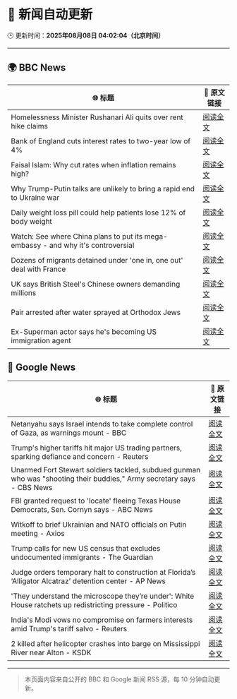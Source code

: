 # 🧠 新闻自动更新

🕒 更新时间：**2025年08月08日 04:02:04（北京时间）**

---

## 🌍 BBC News

| 🌐 标题 | 🔗 原文链接 |
|--------|-------------|
| Homelessness Minister Rushanari Ali quits over rent hike claims | [阅读全文](https://www.bbc.com/news/articles/clyd3l2x2n8o?at_medium=RSS&at_campaign=rss) |
| Bank of England cuts interest rates to two-year low of 4% | [阅读全文](https://www.bbc.com/news/articles/c5yprwyxjlxo?at_medium=RSS&at_campaign=rss) |
| Faisal Islam: Why cut rates when inflation remains high? | [阅读全文](https://www.bbc.com/news/articles/cq6899yleg8o?at_medium=RSS&at_campaign=rss) |
| Why Trump-Putin talks are unlikely to bring a rapid end to Ukraine war | [阅读全文](https://www.bbc.com/news/articles/c14gkkzvpx8o?at_medium=RSS&at_campaign=rss) |
| Daily weight loss pill could help patients lose 12% of body weight | [阅读全文](https://www.bbc.com/news/articles/czerly4wwwyo?at_medium=RSS&at_campaign=rss) |
| Watch: See where China plans to put its mega-embassy - and why it's controversial | [阅读全文](https://www.bbc.com/news/videos/cgjy814d367o?at_medium=RSS&at_campaign=rss) |
| Dozens of migrants detained under 'one in, one out' deal with France | [阅读全文](https://www.bbc.com/news/articles/ce35v0zyzvlo?at_medium=RSS&at_campaign=rss) |
| UK says British Steel's Chinese owners demanding millions | [阅读全文](https://www.bbc.com/news/articles/crlzjx26p8yo?at_medium=RSS&at_campaign=rss) |
| Pair arrested after water sprayed at Orthodox Jews | [阅读全文](https://www.bbc.com/news/articles/c4gj6e23l0po?at_medium=RSS&at_campaign=rss) |
| Ex-Superman actor says he's becoming US immigration agent | [阅读全文](https://www.bbc.com/news/articles/c5yp8l3z0g5o?at_medium=RSS&at_campaign=rss) |

## 📰 Google News

| 🌐 标题 | 🔗 原文链接 |
|--------|-------------|
| Netanyahu says Israel intends to take complete control of Gaza, as warnings mount - BBC | [阅读全文](https://news.google.com/rss/articles/CBMiWkFVX3lxTE1OM2dZcU42YWFkZXh3ZC1sLXl5MVU2SFJRbi03TTJTSU9lY0VodXNNMUNqQmpvaFhNLVFxcEp0ZEdDdmxTUzJWanlnSXAzcmJyNUFMSVhRTHBzUdIBX0FVX3lxTE5sbG1wNUFWY1h3MEhjcDdodWFVLWNoUzZFekliZ0hUSVNMTG1PdklLbHRUWVV4OTVVNXY5UW9kLWJ1OWlzS3BVbFNBQS0zUlRzN2ZXUkZKZ2NmbVVjUHNn?oc=5) |
| Trump's higher tariffs hit major US trading partners, sparking defiance and concern - Reuters | [阅读全文](https://news.google.com/rss/articles/CBMi2wFBVV95cUxPcE1zeUF5bEtJa09fS2xjSlk3Y1hMWWlPVms1cVE4c0lxUkFYMk53LXlLbG41SFlBbVdXNF94LXBOZnkySDdlaHp5NWcxTURBWkhZTnRyTXFHSENWU2hraXRHUHZldE5UMVdYelk2a0FvM2hBbTVVVGd4Q3R4NnZhOURiUzdaMEJpYUhNYm9xZWxxN3AwSDhFaWk1OVg5eUk1X1RyZUNqM3o0WkdsSDJNdzY5RThfTFVNaExIM3VNZVF1U0RWY2JYZkRMVW1JN09LdWdWUmVRM2hVU0U?oc=5) |
| Unarmed Fort Stewart soldiers tackled, subdued gunman who was "shooting their buddies," Army secretary says - CBS News | [阅读全文](https://news.google.com/rss/articles/CBMiiwFBVV95cUxQSndoaWc3X29JUW84OFVXR1RGZ0diY3ZhQnlGLS1EUmdqTnpLVHVpZFc1aEluamFHZmwwSHE5RTdJVk9qNFBqQWhQR2dsZzk4MnFzbldCa1g0VXR4bDF5ejg5ZHdBMWRnTVVMc1VBbzFUS3VLdHQyUnZXQWJXSFVkT1hIYlVIbXIwZm5V0gGQAUFVX3lxTE9JTHRKTlJjLUxLMzZvUjRacVFkVWtqVW5KdjI2MUhYZ1lYNlBfMmhfbDBqdUhtdjh0dmV3Qk80dW9vU2lpSkU4bGl5QV9uelRrZ0JSUE44VHBXM05SMmU3S25kWlVfR2tKX3FVZDZWTnV4Sl9VRVJzS21RU1dEbG4tTy1jb2FORnE5OHc1TnhGTg?oc=5) |
| FBI granted request to 'locate' fleeing Texas House Democrats, Sen. Cornyn says - ABC News | [阅读全文](https://news.google.com/rss/articles/CBMipAFBVV95cUxOVzB4SUNudGtxODMwSHVHNnd2dGl1aGdOTXFGU3ZwUS0wc1JFVGpROWZya0QyWmRDSUgwcmpKZ0MtRUZFYWd4TTNYTHltQnhxLU9Ta045anRFa0dnS3N6cXAwMGVoczh6aFlEcEFmQWltUFBzQktvSHRmX044VEZrV1V1YUZCenYxd29BT1BKbjZNVV9CeU1WUl9SblFtdTRfeEdCa9IBqgFBVV95cUxOSk1jdUs5UWR3X01ORERZMDVhMk9QRGJEY05fbjN1WnJTeF8tcEJvM09Ed2lHeVZCbk96Yzd3TDNVYkF4dTMzYmk5c1NMUjVqNHhPSE1kV0JOWkJKSW40N2J5TWtTX2ltb2xUbi1zODhGR09LTGxZMGU0VzdxRGxGdmlKUmFuS3R2RjQ2M2xDRzJTeWd0ekhmcXp5MmozZE0xVEZOcXB0YkE0QQ?oc=5) |
| Witkoff to brief Ukrainian and NATO officials on Putin meeting - Axios | [阅读全文](https://news.google.com/rss/articles/CBMifkFVX3lxTFBiUjFjaVZ5OVRtYldSNlRZVnllRmF1cEdTRVAtakpXVWg3Rll4Z2pYVlRqc3dQM09XczAzQmNjcVZuaFFPT2pfWFJ2SGxmclBTeFNFNnlobEVfNko3djNCRWRQTldZeHhIOE1UZGZnelM3V3AyUVBFeTNZRGtDZw?oc=5) |
| Trump calls for new US census that excludes undocumented immigrants - The Guardian | [阅读全文](https://news.google.com/rss/articles/CBMinAFBVV95cUxNc0ZwUnFXRXhHczhpR0c5ZDNwZkJTVVllMXA3Z3pUWFg3RlFBbW1TZUlkb2lwV2RfSDMxY0xTUlVHeHZtXzBHOVptUEJXYXlkb1Nwd3ZRZlNyck9VMG9ONkVBUmEybFhpRU5sRzVtN1RWMEc3WVpoZl9aQVpkdUJGUllfaTdGT1YtV0hURVlsRWdDV1dUdUdRVTExX3U?oc=5) |
| Judge orders temporary halt to construction at Florida’s ‘Alligator Alcatraz’ detention center - AP News | [阅读全文](https://news.google.com/rss/articles/CBMinAFBVV95cUxPR0NMNGtYZHFqLUxWbHVfQ1FmYmc1VENHRDM3LTYwNks1TFU3b2l0b2lEbmZlOVc2bXRCS2V3R0Q1dmtWWEFHRzR2OUN3ZzJEYzhXWHBKNm41elpKLVZDVEJBa25HWnhIZVNDUk81VEpWTUJJZE1NUzRRajZicXd3NXI5VWpYZ1NoRllWLVJXSkJCM1V2X0ZWTFg1TjY?oc=5) |
| 'They understand the microscope they’re under': White House ratchets up redistricting pressure - Politico | [阅读全文](https://news.google.com/rss/articles/CBMicEFVX3lxTE9ieVlUVHdqcVhnVVNLYnhQV09Vdlc2OUN5YjhWbjRmb1FlR1J6SGMyenlEUUpVdmhwSEFYeXBrTVhXUHUyQzk1LTNHYUMtSkpmWVhIZjhjdVhfVlRiY0w3S09aVDRIOEJfTkRUM2dTR0M?oc=5) |
| India's Modi vows no compromise on farmers interests amid Trump's tariff salvo - Reuters | [阅读全文](https://news.google.com/rss/articles/CBMivgFBVV95cUxOSUpDYVMyR2JjbjNneWUtMDdseTB0RUgwWXM5TUplRUstTGhXN3FOOVg3Q2hPckhPb2trV0sycUU0WTNpRUZ4SHc4ejdya2l3N01OQmVHLXVvRFJ4TDNlS19oQUhVQVpfSFNuSm1PNzhzVWpzYXdCcUowb0NHY1pSNVNBMi1BazA0M1JKaG1Pb0dfOW9tcVEzUllxY1lab1NheDRfSGNVNUNHaXdjZDFacW8yLWVrX3BqSU5GTTdn?oc=5) |
| 2 killed after helicopter crashes into barge on Mississippi River near Alton - KSDK | [阅读全文](https://news.google.com/rss/articles/CBMi5gFBVV95cUxNNV9LeE1ILWhRNXdCNHZ3WlVHWUt2TWphMERzUUVOV0txT0pCeFZtWnlrSnJMa1lJTXZlc1A4aU9TRkJWaS1Lc3MwaGVkRm1IMVF1T1JfRkxITGozLTB1c0dlRXh0SV9uQXhhcDdWN256OV9aTFB5QmR0S0h0b1hHa2JlWllZS3BTYVlaY215ZGo1X05rcS02UnN2a2JoVUJfTWtPSGlRTFZ4eXZuRnRURWlZMXhTMFQ0ZG1DbUVQenFodF95VjJJRFQ1SjI0NmNNSFFHMmdyVUpuME9fOEZUbnpBX2dSZw?oc=5) |

---
> 本页面内容来自公开的 BBC 和 Google 新闻 RSS 源，每 10 分钟自动更新。